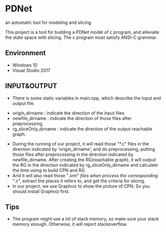 # PDNet
an aotumatic tool for modeling and slicing

This project is a tool for building a PDNet model of c program, and alleviate the state space with slicing.
The c program must satisfy ANSI-C grammar.

## Environment
- Windows 10
- Visual Studio 2017


## INPUT&OUTPUT

- There is some static variables in main.cpp, which describe the input and output file.
* origin_dirname : indicate the direction of the input files
* newfile_dirname : indicate the direction of those files after preprocessing.
* rg_sliceOnly_dirname : indicate the direction of the output reachable graph.

- During the running of our project, it will read those "*.c" files in the direction indicated by 'origin_dirname', and do preprocessing, putting those files after preprocessing in the direction indicated by newfile_dirname. After creating the RG(reachable graph), it will output the RG in the direction indicated by rg_sliceOnly_dirname and calculate the time using to build CPN and RG.
- And it will also read those "*.xml" files when process the corresponding "*.c", extract the places it refers to, and get the criteria for slicing.  
- In our project, we use Graphviz to show the picture of CPN. So you should install Graphviz first.

## Tips

- The program might use a lot of stack memory, so make sure your stack memory enough. Otherwise, it will report stackoverflow.
